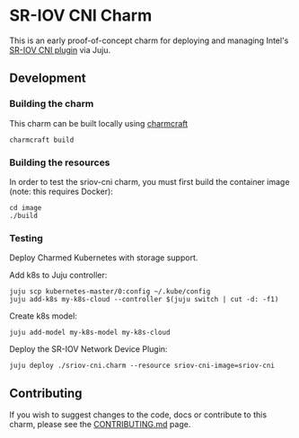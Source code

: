 # SR-IOV CNI Charm

This is an early proof-of-concept charm for deploying and managing Intel's
[SR-IOV CNI plugin](https://github.com/intel/sriov-cni) via Juju.

## Development

### Building the charm

This charm can be built locally using [charmcraft][]

```
charmcraft build
```

### Building the resources

In order to test the sriov-cni charm, you must first build the container image
(note: this requires Docker):

```
cd image
./build
```

### Testing

Deploy Charmed Kubernetes with storage support.

Add k8s to Juju controller:

```
juju scp kubernetes-master/0:config ~/.kube/config
juju add-k8s my-k8s-cloud --controller $(juju switch | cut -d: -f1)
```

Create k8s model:

```
juju add-model my-k8s-model my-k8s-cloud
```

Deploy the SR-IOV Network Device Plugin:

```
juju deploy ./sriov-cni.charm --resource sriov-cni-image=sriov-cni
```

## Contributing

If you wish to suggest changes to the code, docs or contribute to this charm, please
see the [CONTRIBUTING.md][] page.

[contributing.md]: ./CONTRIBUTING.md
[charmcraft]: https://github.com/canonical/charmcraft/
